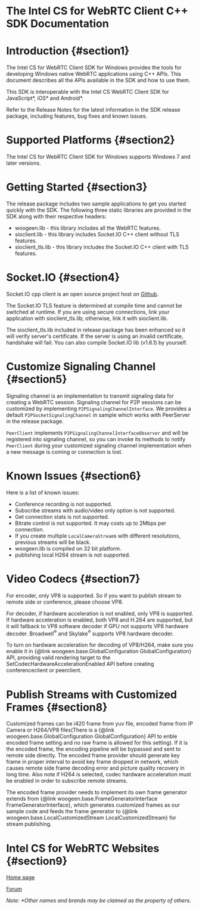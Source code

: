 The Intel CS for WebRTC Client C++ SDK Documentation
===============================
# Introduction {#section1}
The Intel CS for WebRTC Client SDK for Windows provides the tools for developing Windows native WebRTC
applications using C++ APIs. This document describes all the APIs available in the SDK and how to use them.

This SDK is interoperable with the Intel CS WebRTC Client SDK for JavaScript\*, iOS\* and Android\*.

Refer to the Release Notes for the latest information in the SDK release package, including features,
bug fixes and known issues.

# Supported Platforms {#section2}
The Intel CS for WebRTC Client SDK for Windows supports Windows 7 and later versions.

# Getting Started {#section3}
The release package includes two sample applications to get you started quickly with the SDK. The following
three static libraries are provided in the SDK along with their respective headers:

- woogeen.lib - this library includes all the WebRTC features.
- sioclient.lib - this library includes Socket.IO C++ client without TLS features.
- sioclient_tls.lib - this library includes the Socket.IO C++ client with TLS features.

# Socket.IO {#section4}
Socket.IO cpp client is an open source project host on [Github](https://github.com/socketio/socket.io-client-cpp).

The Socket.IO TLS feature is determined at compile time and cannot be switched at runtime. If you are using secure
connections, link your application with sioclient_tls.lib; otherwise, link it with sioclient.lib.

The sioclient_tls.lib included in release package has been enhanced so it will verify server's certificate. If the
server is using an invalid certificate, handshake will fail. You can also compile Socket.IO lib (v1.6.1) by yourself.

# Customize Signaling Channel {#section5}
Signaling channel is an implementation to transmit signaling data for creating a WebRTC session. Signaling channel
for P2P sessions can be customized by implementing `P2PSignalingChannelInterface`. We provides a default
`P2PSocketSignalingChannel` in sample which works with PeerServer in the release package.

`PeerClient` implements `P2PSignalingChannelInterfaceObserver` and will be registered into signaling channel, so you
can invoke its methods to notify `PeerClient` during your customized signaling channel implementation when a new
message is coming or connection is lost.

# Known Issues {#section6}
Here is a list of known issues:

- Conference recording is not supported.
- Subscribe streams with audio/video only option is not supported.
- Get connection stats is not supported.
- Bitrate control is not supported. It may costs up to 2Mbps per connection.
- If you create multiple `LocalCameraStream`s with different resolutions, previous streams will be black.
- woogeen.lib is compiled on 32 bit platform.
- publishing local H264 stream is not supported.

# Video Codecs {#section7}
For encoder, only VP8 is supported. So if you want to publish stream to remote side or conference, please choose VP8.

For decoder, if hardware acceleration is not enabled, only VP8 is supported. If hardware acceleration is enabled, both
VP8 and H.264 are supported, but it will fallback to VP8 software decoder if GPU not supports VP8 hardware decoder.
Broadwell<sup>®</sup> and Skylake<sup>®</sup> supports VP8 hardware decoder.

To turn on hardware acceleration for decoding of VP8/H264, make sure you enable it in {@link woogeen.base.GlobalConfiguration GlobalConfiguration} API, providing valid rendering target to the SetCodecHardwareAccelerationEnabled API before creating conferenceclient or peerclient.

# Publish Streams with Customized Frames {#section8}
Customized frames can be i420 frame from yuv file, encoded frame from IP Camera or H264/VP8 files(There is a
{@link woogeen.base.GlobalConfiguration GlobalConfiguration} API to enble encoded frame setting and no raw frame is allowed for this setting). If it is the encoded
frame, the encoding pipeline will be bypassed and sent to remote side directly. The encoded frame provider should generate
key frame in proper interval to avoid key frame dropped in network, which causes remote side frame decoding error and
picture quality recovery in long time. Also note if H264 is selected, codec hardware acceleration must be enabled in order to subscribe remote streams.

The encoded frame provider needs to implement its own frame generator extends from
{@link woogeen.base.FrameGeneratorInterface FrameGeneratorInterface}, which generates customized frames as our sample code and feeds the frame generator to
{@link woogeen.base.LocalCustomizedStream LocalCustomizedStream} for stream publishing.

# Intel CS for WebRTC Websites {#section9}
[Home page](http://webrtc.intel.com)

[Forum](https://software.intel.com/en-us/forums/intel-collaboration-suite-for-webrtc)


<i>Note: \*Other names and brands may be claimed as the property of others.</i>
